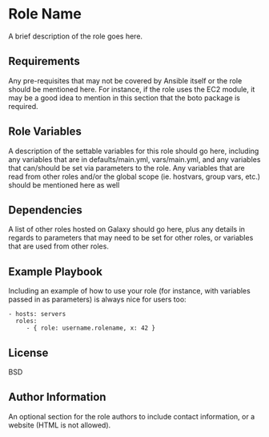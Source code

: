 Role Name
=========

A brief description of the role goes here.

Requirements
------------

Any pre-requisites that may not be covered by Ansible itself or the role should be mentioned here. For instance,
if the role uses the EC2 module, it may be a good idea to mention in this section that the boto package is required.

Role Variables
--------------

A description of the settable variables for this role should go here, including any variables that are in
defaults/main.yml, vars/main.yml, and any variables that can/should be set via parameters to the role. Any variables
that are read from other roles and/or the global scope (ie. hostvars, group vars, etc.) should be mentioned here as well

Dependencies
------------

A list of other roles hosted on Galaxy should go here, plus any details in regards to parameters that may need to be set
for other roles, or variables that are used from other roles.

Example Playbook
----------------

Including an example of how to use your role (for instance, with variables passed in as parameters) is always nice for
users too:

    - hosts: servers
      roles:
         - { role: username.rolename, x: 42 }

License
-------

BSD

Author Information
------------------

An optional section for the role authors to include contact information, or a website (HTML is not allowed).
